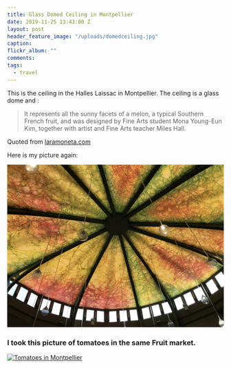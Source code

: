 ```yaml
---
title: Glass Domed Ceiling in Montpellier
date: 2019-11-25 13:43:00 Z
layout: post
header_feature_image: "/uploads/domedceiling.jpg"
caption:
flickr_album: ""
comments:
tags:
  - travel
---
```


This is the ceiling in the Halles Laissac in Montpellier. The ceiling is a glass dome and :

> It represents all the sunny facets of a melon, a typical Southern French fruit, and was designed by Fine Arts student Mona Young-Eun Kim, together with artist and Fine Arts teacher Miles Hall.

Quoted from [laramoneta.com][974db79f]

  [974db79f]: https://www.laramoneta.com/to-see/halles-laissac-montpellier/ "see this web site for more details"

Here is my picture again:

[![Domed Ceiling in Montpellier](/uploads/domedceiling.jpg)](/uploads/domedceiling.jpg)

### I took this picture of tomatoes in the same Fruit market.

[![Tomatoes in Montpellier](https://live.staticflickr.com/65535/49210211787_711b08ed94_k.jpg)](https://live.staticflickr.com/65535/49210211787_711b08ed94_k.jpg)
